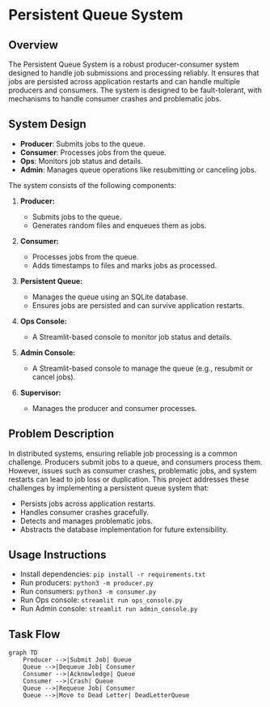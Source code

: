 # Persistent Queue System

## Overview
The Persistent Queue System is a robust producer-consumer system designed to handle job submissions and processing reliably. It ensures that jobs are persisted across application restarts and can handle multiple producers and consumers. The system is designed to be fault-tolerant, with mechanisms to handle consumer crashes and problematic jobs.


## System Design
- **Producer**: Submits jobs to the queue.
- **Consumer**: Processes jobs from the queue.
- **Ops**: Monitors job status and details.
- **Admin**: Manages queue operations like resubmitting or canceling jobs.

The system consists of the following components:

1. **Producer:**
   - Submits jobs to the queue.
   - Generates random files and enqueues them as jobs.

2. **Consumer:**
   - Processes jobs from the queue.
   - Adds timestamps to files and marks jobs as processed.

3. **Persistent Queue:**
   - Manages the queue using an SQLite database.
   - Ensures jobs are persisted and can survive application restarts.

4. **Ops Console:**
   - A Streamlit-based console to monitor job status and details.

5. **Admin Console:**
   - A Streamlit-based console to manage the queue (e.g., resubmit or cancel jobs).

6. **Supervisor:**
   - Manages the producer and consumer processes.

## Problem Description
In distributed systems, ensuring reliable job processing is a common challenge. Producers submit jobs to a queue, and consumers process them. However, issues such as consumer crashes, problematic jobs, and system restarts can lead to job loss or duplication. This project addresses these challenges by implementing a persistent queue system that:
- Persists jobs across application restarts.
- Handles consumer crashes gracefully.
- Detects and manages problematic jobs.
- Abstracts the database implementation for future extensibility.
  
## Usage Instructions
- Install dependencies: `pip install -r requirements.txt`
- Run producers: `python3 -m producer.py`
- Run consumers: `python3 -m consumer.py`
- Run Ops console: `streamlit run ops_console.py`
- Run Admin console: `streamlit run admin_console.py`

## Task Flow
```mermaid
graph TD
    Producer -->|Submit Job| Queue
    Queue -->|Dequeue Job| Consumer
    Consumer -->|Acknowledge| Queue
    Consumer -->|Crash| Queue
    Queue -->|Requeue Job| Consumer
    Queue -->|Move to Dead Letter| DeadLetterQueue
